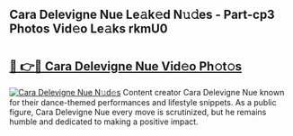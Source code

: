 ## Cara Delevigne Nue Le𝚊k𝚎d N𝚞𝚍es - Part-cp3 Photos Vid𝚎o Le𝚊ks rkmU0

# <h2><a href="http://fb03czo.evod.top/?m=Cara+Delevigne+Nue">🔗 👉🔴 Cara Delevigne Nue Vid𝚎o Ph𝚘t𝚘s</a></h2>

[![Cara Delevigne Nue N𝚞d𝚎s](https://i.imgur.com/8V9OHl7.gif)](http://fb03czo.evod.top/?m=Cara+Delevigne+Nue)
Content creator Cara Delevigne Nue known for their dance-themed performances and lifestyle snippets. As a public figure, Cara Delevigne Nue every move is scrutinized, but he remains humble and dedicated to making a positive impact. 
